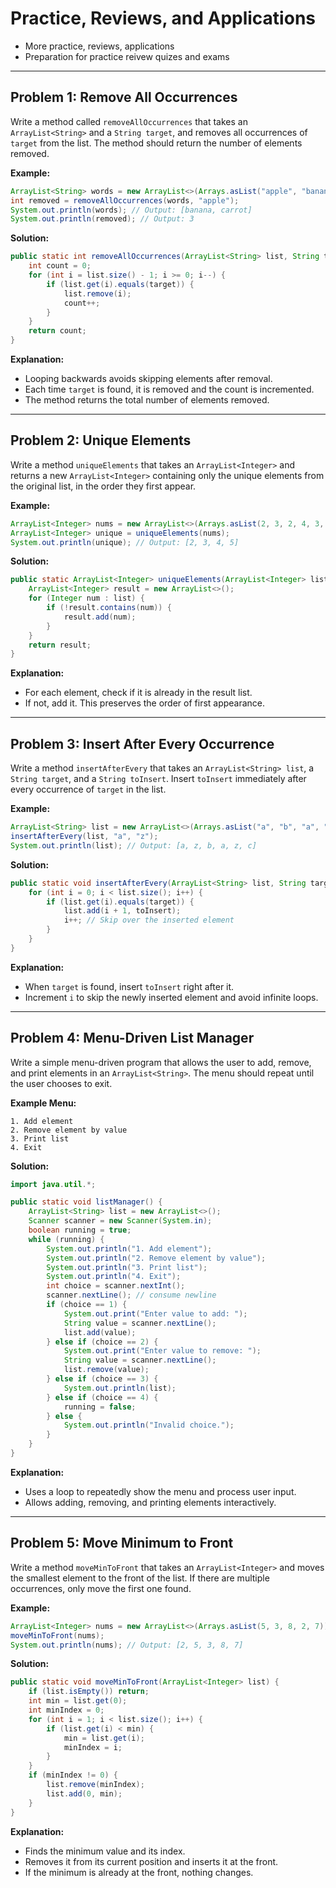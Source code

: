 # Practice, Reviews, and Applications

- More practice, reviews, applications
- Preparation for practice reivew quizes and exams

---

## Problem 1: Remove All Occurrences

Write a method called `removeAllOccurrences` that takes an `ArrayList<String>` and a `String target`, and removes all occurrences of `target` from the list. The method should return the number of elements removed.

**Example:**
```java
ArrayList<String> words = new ArrayList<>(Arrays.asList("apple", "banana", "apple", "carrot", "apple"));
int removed = removeAllOccurrences(words, "apple");
System.out.println(words); // Output: [banana, carrot]
System.out.println(removed); // Output: 3
```

**Solution:**
```java
public static int removeAllOccurrences(ArrayList<String> list, String target) {
    int count = 0;
    for (int i = list.size() - 1; i >= 0; i--) {
        if (list.get(i).equals(target)) {
            list.remove(i);
            count++;
        }
    }
    return count;
}
```
**Explanation:**
- Looping backwards avoids skipping elements after removal.
- Each time `target` is found, it is removed and the count is incremented.
- The method returns the total number of elements removed.

---

## Problem 2: Unique Elements

Write a method `uniqueElements` that takes an `ArrayList<Integer>` and returns a new `ArrayList<Integer>` containing only the unique elements from the original list, in the order they first appear.

**Example:**
```java
ArrayList<Integer> nums = new ArrayList<>(Arrays.asList(2, 3, 2, 4, 3, 5));
ArrayList<Integer> unique = uniqueElements(nums);
System.out.println(unique); // Output: [2, 3, 4, 5]
```

**Solution:**
```java
public static ArrayList<Integer> uniqueElements(ArrayList<Integer> list) {
    ArrayList<Integer> result = new ArrayList<>();
    for (Integer num : list) {
        if (!result.contains(num)) {
            result.add(num);
        }
    }
    return result;
}
```
**Explanation:**
- For each element, check if it is already in the result list.
- If not, add it. This preserves the order of first appearance.

---

## Problem 3: Insert After Every Occurrence

Write a method `insertAfterEvery` that takes an `ArrayList<String> list`, a `String target`, and a `String toInsert`. Insert `toInsert` immediately after every occurrence of `target` in the list.

**Example:**
```java
ArrayList<String> list = new ArrayList<>(Arrays.asList("a", "b", "a", "c"));
insertAfterEvery(list, "a", "z");
System.out.println(list); // Output: [a, z, b, a, z, c]
```

**Solution:**
```java
public static void insertAfterEvery(ArrayList<String> list, String target, String toInsert) {
    for (int i = 0; i < list.size(); i++) {
        if (list.get(i).equals(target)) {
            list.add(i + 1, toInsert);
            i++; // Skip over the inserted element
        }
    }
}
```
**Explanation:**
- When `target` is found, insert `toInsert` right after it.
- Increment `i` to skip the newly inserted element and avoid infinite loops.

---

## Problem 4: Menu-Driven List Manager

Write a simple menu-driven program that allows the user to add, remove, and print elements in an `ArrayList<String>`. The menu should repeat until the user chooses to exit.

**Example Menu:**
```
1. Add element
2. Remove element by value
3. Print list
4. Exit
```

**Solution:**
```java
import java.util.*;

public static void listManager() {
    ArrayList<String> list = new ArrayList<>();
    Scanner scanner = new Scanner(System.in);
    boolean running = true;
    while (running) {
        System.out.println("1. Add element");
        System.out.println("2. Remove element by value");
        System.out.println("3. Print list");
        System.out.println("4. Exit");
        int choice = scanner.nextInt();
        scanner.nextLine(); // consume newline
        if (choice == 1) {
            System.out.print("Enter value to add: ");
            String value = scanner.nextLine();
            list.add(value);
        } else if (choice == 2) {
            System.out.print("Enter value to remove: ");
            String value = scanner.nextLine();
            list.remove(value);
        } else if (choice == 3) {
            System.out.println(list);
        } else if (choice == 4) {
            running = false;
        } else {
            System.out.println("Invalid choice.");
        }
    }
}
```
**Explanation:**
- Uses a loop to repeatedly show the menu and process user input.
- Allows adding, removing, and printing elements interactively.

---

## Problem 5: Move Minimum to Front

Write a method `moveMinToFront` that takes an `ArrayList<Integer>` and moves the smallest element to the front of the list. If there are multiple occurrences, only move the first one found.

**Example:**
```java
ArrayList<Integer> nums = new ArrayList<>(Arrays.asList(5, 3, 8, 2, 7));
moveMinToFront(nums);
System.out.println(nums); // Output: [2, 5, 3, 8, 7]
```

**Solution:**
```java
public static void moveMinToFront(ArrayList<Integer> list) {
    if (list.isEmpty()) return;
    int min = list.get(0);
    int minIndex = 0;
    for (int i = 1; i < list.size(); i++) {
        if (list.get(i) < min) {
            min = list.get(i);
            minIndex = i;
        }
    }
    if (minIndex != 0) {
        list.remove(minIndex);
        list.add(0, min);
    }
}
```
**Explanation:**
- Finds the minimum value and its index.
- Removes it from its current position and inserts it at the front.
- If the minimum is already at the front, nothing changes.
